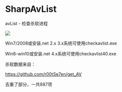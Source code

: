 # SharpAvList
avList - 检查杀软进程

![](https://i.imgur.com/pve18Z8.png)

Win7/2008或安装.net 2.x 3.x系统可使用checkavlist.exe

Win8-win10或安装.net 4.x系统可使用checkavlist40.exe

杀软数据来自：

https://github.com/r00tSe7en/get_AV

去重了部分，一共887项
